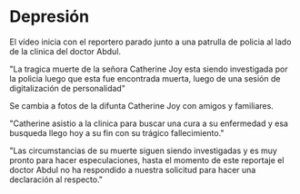 # Depresión

El vídeo inicia con el reportero parado junto a una patrulla de policia al lado de la clinica del doctor Abdul.

"La tragica muerte de la señora Catherine Joy esta siendo investigada por la policia luego que esta fue encontrada muerta, luego de una sesión de digitalización de personalidad"

Se cambia a fotos de la difunta Catherine Joy con amigos y familiares.

"Catherine asistio a la clinica <nombre> para buscar una cura a su enfermedad y esa busqueda llego hoy a su fin con su trágico fallecimiento."

"Las circumstancias de su muerte siguen siendo investigadas y es muy pronto para hacer especulaciones, hasta el momento de este reportaje el doctor Abdul no ha respondido a nuestra solicitud para hacer una declaración al respecto."